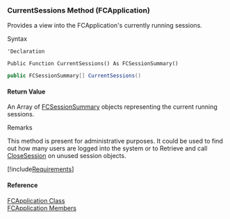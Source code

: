 ﻿### CurrentSessions Method (FCApplication)

Provides a view into the FCApplication's currently running sessions.

Syntax

```vbnet
'Declaration

Public Function CurrentSessions() As FCSessionSummary()
```

```csharp
public FCSessionSummary[] CurrentSessions()
```

#### Return Value

An Array of [FCSessionSummary](fcSDK~FChoice.Foundation.FCSessionSummary.md) objects representing the current running sessions.

Remarks

This method is present for administrative purposes. It could be used to find out how many users are logged into the system or to Retrieve and call [CloseSession](fcSDK~FChoice.Foundation.FCSession~CloseSession.md) on unused session objects.

[!include[Requirements](../partials/requirements.md)]

#### Reference

[FCApplication Class](fcSDK~FChoice.Foundation.FCApplication.md)  
[FCApplication Members](fcSDK~FChoice.Foundation.FCApplication_members.md)
